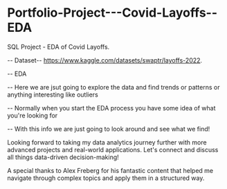 # Portfolio-Project---Covid-Layoffs--EDA

SQL Project - EDA of Covid Layoffs.

-- Dataset--  https://www.kaggle.com/datasets/swaptr/layoffs-2022.



-- EDA

-- Here we are jsut going to explore the data and find trends or patterns or anything interesting like outliers

-- Normally when you start the EDA process you have some idea of what you're looking for

-- With this info we are just going to look around and see what we find!

Looking forward to taking my data analytics journey further with more advanced projects and real-world applications. Let's connect and discuss all things data-driven decision-making!

A special thanks to Alex Freberg for his fantastic content that helped me navigate through complex topics and apply them in a structured way.

